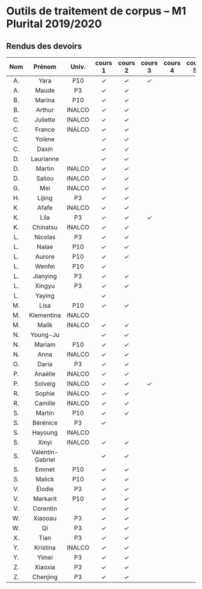 
# Outils de traitement de corpus – M1 Plurital 2019/2020
## Rendus des devoirs

| Nom | Prénom   | Univ. | cours 1 | cours 2 | cours 3 | cours 4 | cours 5 | cours 6 |
|:---:|:--------:|:-----:|:-------:|:-------:|:-------:|:-------:|:-------:|:-------:|
|  A. |Yara      |P10    |✓        |✓        |✓        |         |         |         |
|  A. |Maude     |P3     |✓        |✓        |         |         |         |         |
|  B. |Marina    |P10    |✓        |✓        |         |         |         |         |
|  B. |Arthur    |INALCO |✓        |✓        |         |         |         |         |
|  C. |Juliette  |INALCO |✓        |✓        |         |         |         |         |
|  C. |France    |INALCO |✓        |✓        |         |         |         |         |
|  C. |Yolène    |       |✓        |✓        |         |         |         |         |
|  C. |Daxin     |       |✓        |✓        |         |         |         |         |
|  D. |Laurianne |       |✓        |✓        |         |         |         |         |
|  D. |Martin    |INALCO |✓        |✓        |         |         |         |         |
|  D. |Saliou    |INALCO |✓        |✓        |         |         |         |         |
|  G. |Mei       |INALCO |✓        |✓        |         |         |         |         |
|  H. |Lijing    |P3     |✓        |✓        |         |         |         |         |
|  K. |Afafe     |INALCO |✓        |✓        |         |         |         |         |
|  K. |Lila      |P3     |✓        |✓        |✓        |         |         |         |
|  K. |Chinatsu  |INALCO |✓        |✓        |         |         |         |         |
|  L. |Nicolas   |P3     |✓        |✓        |         |         |         |         |
|  L. |Nalae     |P10    |✓        |✓        |         |         |         |         |
|  L. |Aurore    |P10    |✓        |✓        |         |         |         |         |
|  L. |Wenfei    |P10    |✓        |         |         |         |         |         |
|  L. |Jianying  |P3     |✓        |✓        |         |         |         |         |
|  L. |Xingyu    |P3     |✓        |✓        |         |         |         |         |
|  L. |Yaying    |       |✓        |         |         |         |         |         |
|  M. |Lisa      |P10    |✓        |✓        |         |         |         |         |
|  M. |Klementina|INALCO |         |         |         |         |         |         |
|  M. |Malik     |INALCO |✓        |✓        |         |         |         |         |
|  N. |Young-Ju  |       |✓        |✓        |         |         |         |         |
|  N. |Mariam    |P10    |✓        |✓        |         |         |         |         |
|  N. |Anna      |INALCO |✓        |✓        |         |         |         |         |
|  O. |Daria     |P3     |✓        |✓        |         |         |         |         |
|  P. |Anaëlle   |INALCO |✓        |✓        |         |         |         |         |
|  P. |Solveig   |INALCO |✓        |✓        |✓        |         |         |         |
|  R. |Sophie    |INALCO |✓        |✓        |         |         |         |         |
|  R. |Camille   |INALCO |✓        |✓        |         |         |         |         |
|  S. |Martin    |P10    |✓        |✓        |         |         |         |         |
|  S. |Bérénice  |P3     |✓        |         |         |         |         |         |
|  S. |Hayoung   |INALCO |         |         |         |         |         |         |
|  S. |Xinyi     |INALCO |✓        |✓        |         |         |         |         |
|  S. |Valentin-Gabriel|       |✓        |✓        |         |         |         |         |
|  S. |Emmet     |P10    |✓        |✓        |         |         |         |         |
|  S. |Malick    |P10    |✓        |✓        |         |         |         |         |
|  V. |Élodie    |P3     |✓        |✓        |         |         |         |         |
|  V. |Markarit  |P10    |✓        |✓        |         |         |         |         |
|  V. |Corentin  |       |✓        |✓        |         |         |         |         |
|  W. |Xiaooau   |P3     |✓        |✓        |         |         |         |         |
|  W. |Qi        |P3     |✓        |✓        |         |         |         |         |
|  X. |Tian      |P3     |✓        |✓        |         |         |         |         |
|  Y. |Kristina  |INALCO |✓        |✓        |         |         |         |         |
|  Y. |Yimei     |P3     |✓        |✓        |         |         |         |         |
|  Z. |Xiaoxia   |P3     |✓        |✓        |         |         |         |         |
|  Z. |Chenjing  |P3     |✓        |✓        |         |         |         |         |

